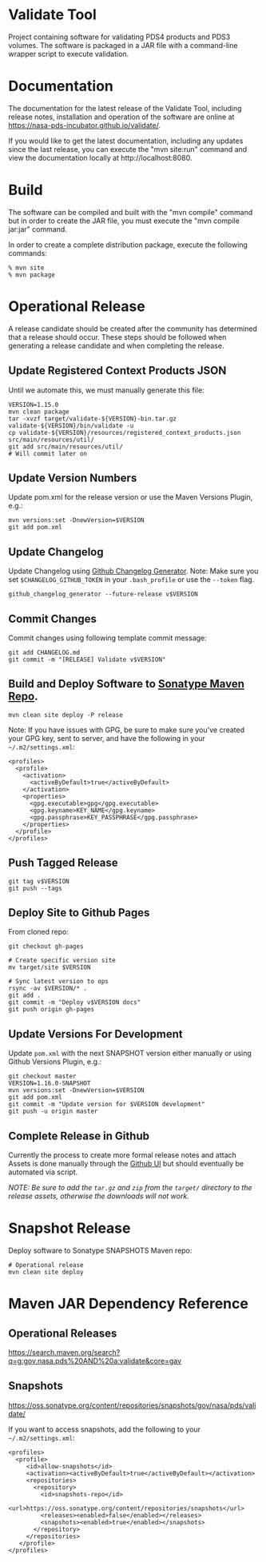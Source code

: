 # Validate Tool
Project containing software for validating PDS4 products and PDS3 volumes. 
The software is packaged in a JAR file with a command-line wrapper script
to execute validation.

# Documentation
The documentation for the latest release of the Validate Tool, including release notes, installation and operation of the software are online at https://nasa-pds-incubator.github.io/validate/.

If you would like to get the latest documentation, including any updates since the last release, you can execute the "mvn site:run" command and view the documentation locally at http://localhost:8080.

# Build
The software can be compiled and built with the "mvn compile" command but in order 
to create the JAR file, you must execute the "mvn compile jar:jar" command. 

In order to create a complete distribution package, execute the 
following commands: 

```
% mvn site
% mvn package
```
# Operational Release

A release candidate should be created after the community has determined that a release should occur. These steps should be followed when generating a release candidate and when completing the release.

## Update Registered Context Products JSON

Until we automate this, we must manually generate this file:
```
VERSION=1.15.0
mvn clean package
tar -xvzf target/validate-${VERSION}-bin.tar.gz
validate-${VERSION}/bin/validate -u
cp validate-${VERSION}/resources/registered_context_products.json src/main/resources/util/
git add src/main/resources/util/
# Will commit later on
```

## Update Version Numbers

Update pom.xml for the release version or use the Maven Versions Plugin, e.g.:
```
mvn versions:set -DnewVersion=$VERSION
git add pom.xml
```

## Update Changelog
Update Changelog using [Github Changelog Generator](https://github.com/github-changelog-generator/github-changelog-generator). Note: Make sure you set `$CHANGELOG_GITHUB_TOKEN` in your `.bash_profile` or use the `--token` flag.
```
github_changelog_generator --future-release v$VERSION
```

## Commit Changes
Commit changes using following template commit message:
```
git add CHANGELOG.md
git commit -m "[RELEASE] Validate v$VERSION"
```

## Build and Deploy Software to [Sonatype Maven Repo](https://repo.maven.apache.org/maven2/gov/nasa/pds/).

```
mvn clean site deploy -P release
```

Note: If you have issues with GPG, be sure to make sure you've created your GPG key, sent to server, and have the following in your `~/.m2/settings.xml`:
```
<profiles>
  <profile>
    <activation>
      <activeByDefault>true</activeByDefault>
    </activation>
    <properties>
      <gpg.executable>gpg</gpg.executable>
      <gpg.keyname>KEY_NAME</gpg.keyname>
      <gpg.passphrase>KEY_PASSPHRASE</gpg.passphrase>
    </properties>
  </profile>
</profiles>

```

## Push Tagged Release
```
git tag v$VERSION
git push --tags
```

## Deploy Site to Github Pages

From cloned repo:
```
git checkout gh-pages

# Create specific version site
mv target/site $VERSION

# Sync latest version to ops 
rsync -av $VERSION/* .
git add .
git commit -m "Deploy v$VERSION docs"
git push origin gh-pages
```

## Update Versions For Development

Update `pom.xml` with the next SNAPSHOT version either manually or using Github Versions Plugin, e.g.:
```
git checkout master
VERSION=1.16.0-SNAPSHOT
mvn versions:set -DnewVersion=$VERSION
git add pom.xml
git commit -m "Update version for $VERSION development"
git push -u origin master
```

## Complete Release in Github
Currently the process to create more formal release notes and attach Assets is done manually through the [Github UI](https://github.com/NASA-PDS-Incubator/validate/releases/new) but should eventually be automated via script.

*NOTE: Be sure to add the `tar.gz` and `zip` from the `target/` directory to the release assets, otherwise the downloads will not work.*


# Snapshot Release

Deploy software to Sonatype SNAPSHOTS Maven repo:

```
# Operational release
mvn clean site deploy
```

# Maven JAR Dependency Reference

## Operational Releases
https://search.maven.org/search?q=g:gov.nasa.pds%20AND%20a:validate&core=gav

## Snapshots
https://oss.sonatype.org/content/repositories/snapshots/gov/nasa/pds/validate/

If you want to access snapshots, add the following to your `~/.m2/settings.xml`:
```
<profiles>
  <profile>
     <id>allow-snapshots</id>
     <activation><activeByDefault>true</activeByDefault></activation>
     <repositories>
       <repository>
         <id>snapshots-repo</id>
         <url>https://oss.sonatype.org/content/repositories/snapshots</url>
         <releases><enabled>false</enabled></releases>
         <snapshots><enabled>true</enabled></snapshots>
       </repository>
     </repositories>
   </profile>
</profiles>
```
